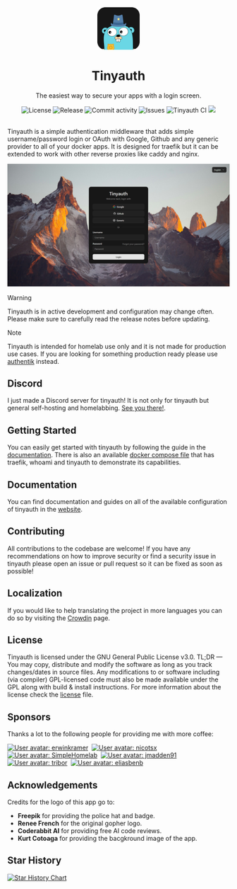 <div align="center">
    <img alt="Tinyauth" title="Tinyauth" width="96" src="assets/logo-rounded.png">
    <h1>Tinyauth</h1>
    <p>The easiest way to secure your apps with a login screen.</p>
</div>

<div align="center">
    <img alt="License" src="https://img.shields.io/github/license/steveiliop56/tinyauth">
    <img alt="Release" src="https://img.shields.io/github/v/release/steveiliop56/tinyauth">
    <img alt="Commit activity" src="https://img.shields.io/github/commit-activity/w/steveiliop56/tinyauth">
    <img alt="Issues" src="https://img.shields.io/github/issues/steveiliop56/tinyauth">
    <img alt="Tinyauth CI" src="https://github.com/steveiliop56/tinyauth/actions/workflows/ci.yml/badge.svg">
    <a title="Crowdin" target="_blank" href="https://crowdin.com/project/tinyauth"><img src="https://badges.crowdin.net/tinyauth/localized.svg"></a>
</div>

<br />

Tinyauth is a simple authentication middleware that adds simple username/password login or OAuth with Google, Github and any generic provider to all of your docker apps. It is designed for traefik but it can be extended to work with other reverse proxies like caddy and nginx.

![Screenshot](assets/screenshot.png)

> [!WARNING]
> Tinyauth is in active development and configuration may change often. Please make sure to carefully read the release notes before updating.

> [!NOTE]
> Tinyauth is intended for homelab use only and it is not made for production use cases. If you are looking for something production ready please use [authentik](https://goauthentik.io) instead.

## Discord

I just made a Discord server for tinyauth! It is not only for tinyauth but general self-hosting and homelabbing. [See you there!](https://discord.gg/eHzVaCzRRd).

## Getting Started

You can easily get started with tinyauth by following the guide in the [documentation](https://tinyauth.app/docs/getting-started.html). There is also an available [docker compose file](./docker-compose.example.yml) that has traefik, whoami and tinyauth to demonstrate its capabilities.

## Documentation

You can find documentation and guides on all of the available configuration of tinyauth in the [website](https://tinyauth.app).

## Contributing

All contributions to the codebase are welcome! If you have any recommendations on how to improve security or find a security issue in tinyauth please open an issue or pull request so it can be fixed as soon as possible!

## Localization

If you would like to help translating the project in more languages you can do so by visiting the [Crowdin](https://crowdin.com/project/tinyauth) page.

## License

Tinyauth is licensed under the GNU General Public License v3.0. TL;DR — You may copy, distribute and modify the software as long as you track changes/dates in source files. Any modifications to or software including (via compiler) GPL-licensed code must also be made available under the GPL along with build & install instructions. For more information about the license check the [license](./LICENSE) file.

## Sponsors

Thanks a lot to the following people for providing me with more coffee:

<!-- sponsors --><a href="https://github.com/erwinkramer"><img src="https:&#x2F;&#x2F;github.com&#x2F;erwinkramer.png" width="64px" alt="User avatar: erwinkramer" /></a>&nbsp;&nbsp;<a href="https://github.com/nicotsx"><img src="https:&#x2F;&#x2F;github.com&#x2F;nicotsx.png" width="64px" alt="User avatar: nicotsx" /></a>&nbsp;&nbsp;<a href="https://github.com/SimpleHomelab"><img src="https:&#x2F;&#x2F;github.com&#x2F;SimpleHomelab.png" width="64px" alt="User avatar: SimpleHomelab" /></a>&nbsp;&nbsp;<a href="https://github.com/jmadden91"><img src="https:&#x2F;&#x2F;github.com&#x2F;jmadden91.png" width="64px" alt="User avatar: jmadden91" /></a>&nbsp;&nbsp;<a href="https://github.com/tribor"><img src="https:&#x2F;&#x2F;github.com&#x2F;tribor.png" width="64px" alt="User avatar: tribor" /></a>&nbsp;&nbsp;<a href="https://github.com/eliasbenb"><img src="https:&#x2F;&#x2F;github.com&#x2F;eliasbenb.png" width="64px" alt="User avatar: eliasbenb" /></a>&nbsp;&nbsp;<!-- sponsors -->

## Acknowledgements

Credits for the logo of this app go to:

- **Freepik** for providing the police hat and badge.
- **Renee French** for the original gopher logo.
- **Coderabbit AI** for providing free AI code reviews.
- **Kurt Cotoaga** for providing the bacgkround image of the app.

## Star History

[![Star History Chart](https://api.star-history.com/svg?repos=steveiliop56/tinyauth&type=Date)](https://www.star-history.com/#steveiliop56/tinyauth&Date)
